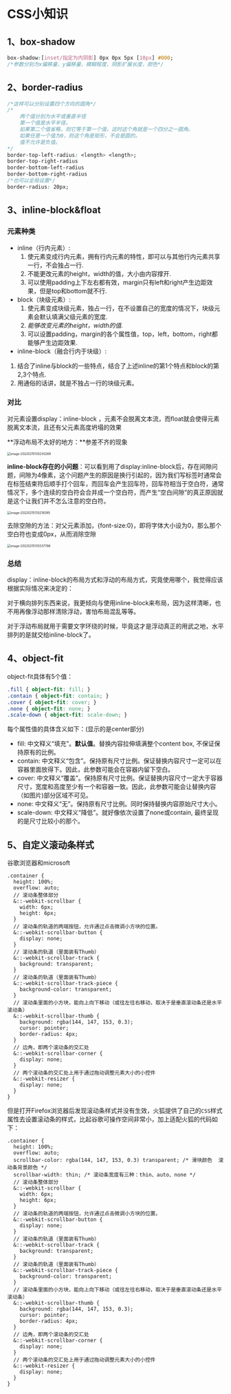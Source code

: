 # CSS小知识

## 1、box-shadow

```css
box-shadow:[inset/指定为内阴影] 0px 0px 5px [10px] #000;
/*参数分别为x偏移量，y偏移量，模糊程度，阴影扩展长度，颜色*/
```

## 2、border-radius

```css
/*这样可以分别设置四个方向的圆角*/
/*
	两个值分别为水平或垂直半径
    第一个值是水平半径。
    如果第二个值省略，则它等于第一个值，这时这个角就是一个四分之一圆角。
    如果任意一个值为0，则这个角是矩形，不会是圆的。
    值不允许是负值。
*/
border-top-left-radius: <length> <length>;
border-top-right-radius
border-bottom-left-radius
border-bottom-right-radius
/*也可以全局设置*/
border-radius: 20px;


```

## 3、inline-block&float

### 元素种类

- inline（行内元素）:
  1. 使元素变成行内元素，拥有行内元素的特性，即可以与其他行内元素共享一行，不会独占一行. 
  2. 不能更改元素的height，width的值，大小由内容撑开. 
  3. 可以使用padding上下左右都有效，margin只有left和right产生边距效果，但是top和bottom就不行.
- block（块级元素）:
  1. 使元素变成块级元素，独占一行，在不设置自己的宽度的情况下，块级元素会默认填满父级元素的宽度. 
  2. *能够改变元素的height，width的值.* 
  3. 可以设置padding，margin的各个属性值，top，left，bottom，right都能够产生边距效果.
-  inline-block（融合行内于块级）:
  1. 结合了inline与block的一些特点，结合了上述inline的第1个特点和block的第2,3个特点.
  2. 用通俗的话讲，就是不独占一行的块级元素。

### 对比

对元素设置display：inline-block ，元素不会脱离文本流，而float就会使得元素脱离文本流，且还有父元素高度坍塌的效果

**浮动布局不太好的地方：**参差不齐的现象

<img src="./csstip.assets/image-20220215135230269.png" alt="image-20220215135230269" style="zoom:50%;" />

**inline-block存在的小问题**：可以看到用了display:inline-block后，存在间隙问题，间隙为4像素，这个问题产生的原因是换行引起的，因为我们写标签时通常会在标签结束符后顺手打个回车，而回车会产生回车符，回车符相当于空白符，通常情况下，多个连续的空白符会合并成一个空白符，而产生“空白间隙”的真正原因就是这个让我们并不怎么注意的空白符。

<img src="./csstip.assets/image-20220215135218395.png" alt="image-20220215135218395" style="zoom:50%;" />

去除空隙的方法：对父元素添加，{font-size:0}，即将字体大小设为0，那么那个空白符也变成0px，从而消除空隙

<img src="./csstip.assets/image-20220215135337766.png" alt="image-20220215135337766" style="zoom:50%;" />

### 总结

display：inline-block的布局方式和浮动的布局方式，究竟使用哪个，我觉得应该根据实际情况来决定的：

对于横向排列东西来说，我更倾向与使用inline-block来布局，因为这样清晰，也不用再像浮动那样清除浮动，害怕布局混乱等等。

对于浮动布局就用于需要文字环绕的时候，毕竟这才是浮动真正的用武之地，水平排列的是就交给inline-block了。

## 4、object-fit

object-fit具体有5个值：

```css
.fill { object-fit: fill; }
.contain { object-fit: contain; }
.cover { object-fit: cover; }
.none { object-fit: none; }
.scale-down { object-fit: scale-down; }
```

每个属性值的具体含义如下：(显示的是center部分)

- fill: 中文释义“填充”。**默认值**。替换内容拉伸填满整个content box, 不保证保持原有的比例。
- contain: 中文释义“包含”。保持原有尺寸比例。保证替换内容尺寸一定可以在容器里面放得下。因此，此参数可能会在容器内留下空白。
- cover: 中文释义“覆盖”。保持原有尺寸比例。保证替换内容尺寸一定大于容器尺寸，宽度和高度至少有一个和容器一致。因此，此参数可能会让替换内容（如图片)部分区域不可见。
- none: 中文释义“无”。保持原有尺寸比例。同时保持替换内容原始尺寸大小。
- scale-down: 中文释义“降低”。就好像依次设置了none或contain, 最终呈现的是尺寸比较小的那个。





## 5、自定义滚动条样式

谷歌浏览器和microsoft

```less
.container {
  height: 100%;
  overflow: auto;
  // 滚动条整体部分
  &::-webkit-scrollbar {
    width: 6px;
    height: 6px;
  }
  // 滚动条的轨道的两端按钮，允许通过点击微调小方块的位置。
  &::-webkit-scrollbar-button {
    display: none;
  }
  // 滚动条的轨道（里面装有Thumb）
  &::-webkit-scrollbar-track {
    background: transparent;
  }
  // 滚动条的轨道（里面装有Thumb）
  &::-webkit-scrollbar-track-piece {
    background-color: transparent;
  }
  // 滚动条里面的小方块，能向上向下移动（或往左往右移动，取决于是垂直滚动条还是水平滚动条）
  &::-webkit-scrollbar-thumb {
    background: rgba(144, 147, 153, 0.3);
    cursor: pointer;
    border-radius: 4px;
  }
  // 边角，即两个滚动条的交汇处
  &::-webkit-scrollbar-corner {
    display: none;
  }
  // 两个滚动条的交汇处上用于通过拖动调整元素大小的小控件
  &::-webkit-resizer {
    display: none;
  }
}
```

但是打开Firefox浏览器后发现滚动条样式并没有生效，火狐提供了自己的`CSS`样式属性去设置滚动条的样式，比起谷歌可操作空间非常小，加上适配火狐的代码如下：

```less
.container {
  height: 100%;
  overflow: auto;
  scrollbar-color: rgba(144, 147, 153, 0.3) transparent; /* 滑块颜色  滚动条背景颜色 */
  scrollbar-width: thin; /* 滚动条宽度有三种：thin、auto、none */
  // 滚动条整体部分
  &::-webkit-scrollbar {
    width: 6px;
    height: 6px;
  }
  // 滚动条的轨道的两端按钮，允许通过点击微调小方块的位置。
  &::-webkit-scrollbar-button {
    display: none;
  }
  // 滚动条的轨道（里面装有Thumb）
  &::-webkit-scrollbar-track {
    background: transparent;
  }
  // 滚动条的轨道（里面装有Thumb）
  &::-webkit-scrollbar-track-piece {
    background-color: transparent;
  }
  // 滚动条里面的小方块，能向上向下移动（或往左往右移动，取决于是垂直滚动条还是水平滚动条）
  &::-webkit-scrollbar-thumb {
    background: rgba(144, 147, 153, 0.3);
    cursor: pointer;
    border-radius: 4px;
  }
  // 边角，即两个滚动条的交汇处
  &::-webkit-scrollbar-corner {
    display: none;
  }
  // 两个滚动条的交汇处上用于通过拖动调整元素大小的小控件
  &::-webkit-resizer {
    display: none;
  }
}
```

